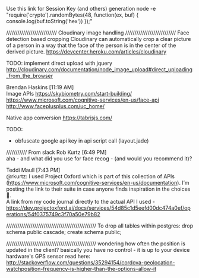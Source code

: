 


Use this link for Session Key (and others) generation
node -e "require('crypto').randomBytes(48, function(ex, buf) { console.log(buf.toString('hex')) });"

///////////////////////////
Cloudinary image handling
///////////////////////////
Face detection based cropping
Cloudinary can automatically crop a clear picture of a person in a way that the face of the person is in the center of the derived picture.
https://devcenter.heroku.com/articles/cloudinary

TODO: implement direct upload with jquery
http://cloudinary.com/documentation/node_image_upload#direct_uploading_from_the_browser



Brendan Haskins [11:19 AM]  
Image APIs
https://skybiometry.com/start-building/
https://www.microsoft.com/cognitive-services/en-us/face-api
http://www.faceplusplus.com/uc_home/

Native app conversion
https://tabrisjs.com/



TODO:
  - obfuscate google api key in api script call (layout.jade)


/////////// From slack
Rob Kurtz [6:49 PM]  
aha - and what did you use for face recog - (and would you recommend it)?

Teddi Maull [7:43 PM]  
@rkurtz: I used Project Oxford which is part of this collection of APIs (https://www.microsoft.com/cognitive-services/en-us/documentation). I’m posting the link to their suite in case anyone finds inspiration in the choices :slightly_smiling_face:.  
A link from my code journal directly to the actual API I used - https://dev.projectoxford.ai/docs/services/54d85c1d5eefd00dc474a0ef/operations/54f0375749c3f70a50e79b82





////////////////////////////////////////////////
To drop all tables within postgres:
drop schema public cascade;
create schema public;








////////////////////////////////////////////////
wondering how often the position is updated in the client?
basically you have no control - it is up to your device hardware's GPS sensor
read here:
http://stackoverflow.com/questions/35294154/cordova-geolocation-watchposition-frequency-is-higher-than-the-options-allow-it
